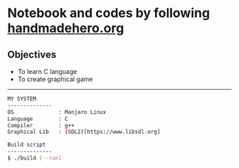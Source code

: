 # Notebook and codes by following [handmadehero.org](http://handmadehero.org)
## Objectives
- To learn C language
- To create graphical game

----
```bash
MY SYSTEM
--------------
OS              : Manjaro Linux
Language        : C
Compiler        : g++
Graphical Lib   : (SDL2)[https://www.libsdl.org]
```
```bash
Build script
--------------
$ ./build [--run]
```
